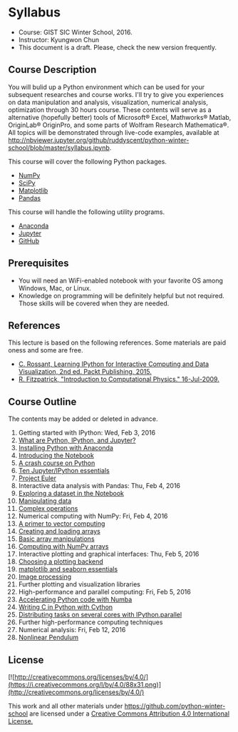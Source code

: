 
# Syllabus
* Course: GIST SIC Winter School, 2016.
* Instructor: Kyungwon Chun
* This document is a draft. Please, check the new version frequently.

## Course Description

You will bulid up a Python environment which can be used for your subsequent researches and course works. I'll try to give you experiences on data manipulation and analysis, visualization, numerical analysis, optimization through 30 hours course. These contents will serve as a alternative (hopefully better) tools of Microsoft® Excel, Mathworks® Matlab, OriginLab® OriginPro, and some parts of Wolfram Research Mathematica®. All topics will be demonstrated through live-code examples, available at http://nbviewer.jupyter.org/github/ruddyscent/python-winter-school/blob/master/syllabus.ipynb.

This course will cover the following Python packages.
* [NumPy](http://www.numpy.org/)
* [SciPy](http://www.scipy.org/)
* [Matplotlib](http://matplotlib.org/)
* [Pandas](http://pandas.pydata.org/)

This course will handle the following utility programs.
* [Anaconda](https://www.continuum.io/why-anaconda)
* [Jupyter](http://jupyter.org/)
* [GitHub](https://github.com/)

## Prerequisites
* You will need an WiFi-enabled notebook with your favorite OS among Windows, Mac, or Linux.
* Knowledge on programming will be definitely helpful but not required. Those skills will be covered when they are needed.

## References
This lecture is based on the following references. Some materials are paid oness and some are free.
* [C. Rossant, Learning IPython for Interactive Computing and Data Visualization, 2nd ed. Packt Publishing, 2015.](https://www.packtpub.com/big-data-and-business-intelligence/learning-ipython-interactive-computing-and-data-visualization-sec)
* [R. Fitzpatrick, "Introduction to Computational Physics." 16-Jul-2009.](http://farside.ph.utexas.edu/teaching/329/329.html)

## Course Outline
The contents may be added or deleted in advance.

1. Getting started with IPython: Wed, Feb 3, 2016
 1. [What are Python, IPython, and Jupyter?](intro.ipynb)
 1. [Installing Python with Anaconda](https://github.com/ipython-books/minibook-2nd-code/blob/master/chapter1/12-installation.ipynb)
 1. [Introducing the Notebook](https://github.com/ipython-books/minibook-2nd-code/blob/master/chapter1/13-nbui.ipynb)
 1. [A crash course on Python](https://github.com/ipython-books/minibook-2nd-code/blob/master/chapter1/14-python.ipynb)
 1. [Ten Jupyter/IPython essentials](https://github.com/ipython-books/minibook-2nd-code/blob/master/chapter1/15-ten.ipynb)
 1. [Project Euler](https://github.com/ruddyscent/project-euler)
1. Interactive data analysis with Pandas: Thu, Feb 4, 2016
 1. [Exploring a dataset in the Notebook](https://github.com/ipython-books/minibook-2nd-code/blob/master/chapter2/21-exploring.ipynb)
 1. [Manipulating data](https://github.com/ipython-books/minibook-2nd-code/blob/master/chapter2/22-manipulating.ipynb)
 1. [Complex operations](https://github.com/ipython-books/minibook-2nd-code/blob/master/chapter2/23-groupby.ipynb)
1. Numerical computing with NumPy: Fri, Feb 4, 2016
 1. [A primer to vector computing](https://github.com/ipython-books/minibook-2nd-code/blob/master/chapter3/31-primer.ipynb)
 1. [Creating and loading arrays](https://github.com/ipython-books/minibook-2nd-code/blob/master/chapter3/32-creating.ipynb)
 1. [Basic array manipulations](https://github.com/ipython-books/minibook-2nd-code/blob/master/chapter3/33-basic.ipynb)
 1. [Computing with NumPy arrays](https://github.com/ipython-books/minibook-2nd-code/blob/master/chapter3/34-computing.ipynb)
1. Interactive plotting and graphical interfaces: Thu, Feb 5, 2016
 1. [Choosing a plotting backend](https://github.com/ipython-books/minibook-2nd-code/blob/master/chapter4/41-notebook.ipynb)
 1. [matplotlib and seaborn essentials](https://github.com/ipython-books/minibook-2nd-code/blob/master/chapter4/42-mpl.ipynb)
 1. [Image processing](https://github.com/ipython-books/minibook-2nd-code/blob/master/chapter4/43-image.ipynb)
 1. Further plotting and visualization libraries
1. High-performance and parallel computing: Fri, Feb 5, 2016
 1. [Accelerating Python code with Numba](https://github.com/ipython-books/minibook-2nd-code/blob/master/chapter5/51-numba.ipynb)
 1. [Writing C in Python with Cython](https://github.com/ipython-books/minibook-2nd-code/blob/master/chapter5/52-cython.ipynb)
 1. [Distributing tasks on several cores with IPython.parallel](https://github.com/ipython-books/minibook-2nd-code/blob/master/chapter5/53-parallel.ipynb)
 1. Further high-performance computing techniques
1. Numerical analysis: Fri, Feb 12, 2016
 1. [Nonlinear Pendulum](fitzpatrick_ch04.ipynb)

## License

[![http://creativecommons.org/licenses/by/4.0/](https://i.creativecommons.org/l/by/4.0/88x31.png)](http://creativecommons.org/licenses/by/4.0/)

This work and all other materials under https://github.com/python-winter-school are licensed under a [Creative Commons Attribution 4.0 International License.](http://creativecommons.org/licenses/by/4.0/)
